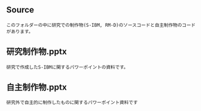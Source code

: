 ## Source
    このフォルダーの中に研究での制作物(S-IBM, RM-D)のソースコードと自主制作物のコードがあります。

## 研究制作物.pptx
    研究で作成したS-IBMに関するパワーポイントの資料です。


## 自主制作物.pptx
    研究外で自主的に制作したものに関するパワーポイント資料です
